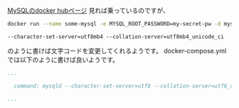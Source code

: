 [MySQLのdocker hubページ](https://hub.docker.com/_/mysql/)
見れば乗っているのですが、

```sh
docker run --name some-mysql -e MYSQL_ROOT_PASSWORD=my-secret-pw -d mysql:tag --character-set-server=utf8mb4 --collation-server=utf8mb4_unicode_ci
```

```
--character-set-server=utf8mb4 --collation-server=utf8mb4_unicode_ci
```

のように書けば文字コードを変更してくれるようです。
docker-compose.ymlでは以下のように書けば良いようです。

```yml
...

  command: mysqld --character-set-server=utf8 --collation-server=utf8_unicode_ci

...
```

